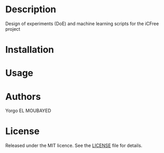 
# Description

Design of experiments (DoE) and machine learning scripts for the iCFree project

# Installation

# Usage

# Authors

Yorgo EL MOUBAYED

# License

Released under the MIT licence. See the [LICENSE](https://github.com/brsynth/icfree-ml/blob/main/LICENSE.md) file for details.
